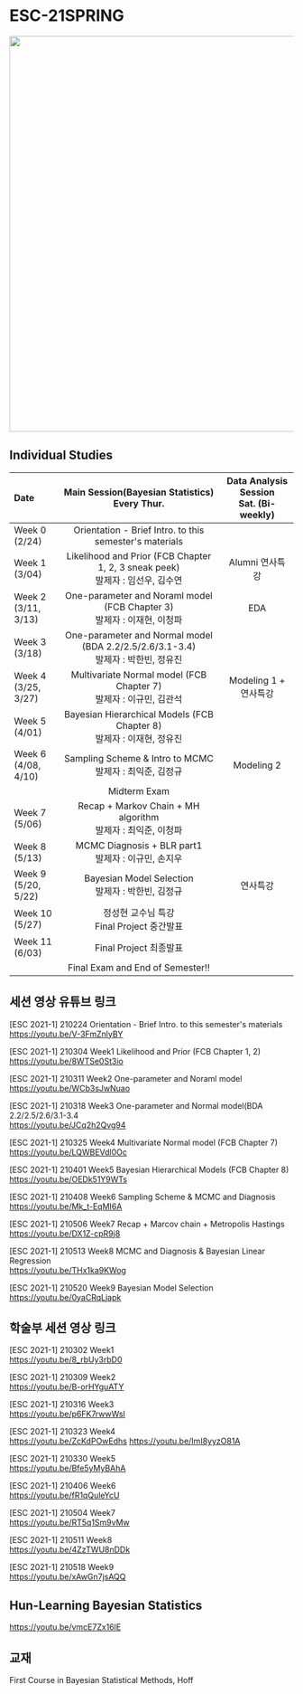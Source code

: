 # ESC-21SPRING
<img src="https://raw.githubusercontent.com/YonseiESC/ESC21-WINTER/master/img/1.png" width = "700" height="700">

## Individual Studies

| Date | Main Session(Bayesian Statistics) <br> Every Thur.| Data Analysis Session <br> Sat. (Bi-weekly) |
|:-------|:-----------------------:|:---------------------:|
|Week 0<br/>(2/24)| Orientation - Brief Intro. to this semester's materials ||
|Week 1<br/>(3/04)| Likelihood and Prior (FCB Chapter 1, 2, 3 sneak peek)<br/> 발제자 : 임선우, 김수연 |Alumni 연사특강|
|Week 2<br/>(3/11, 3/13)| One-parameter and Noraml model (FCB Chapter 3)<br/> 발제자 : 이재현, 이청파 |EDA|
|Week 3<br/>(3/18)| One-parameter and Normal model (BDA 2.2/2.5/2.6/3.1-3.4)<br/> 발제자 : 박한빈, 정유진 ||
|Week 4<br/>(3/25, 3/27)| Multivariate Normal model (FCB Chapter 7)<br/> 발제자 : 이규민, 김관석 |Modeling 1 + 연사특강|
|Week 5<br/>(4/01)| Bayesian Hierarchical Models (FCB Chapter 8)<br/> 발제자 : 이재현, 정유진 ||
|Week 6<br/>(4/08, 4/10)| Sampling Scheme & Intro to MCMC<br/> 발제자 : 최익준, 김정규 |Modeling 2|
|| Midterm Exam ||
|Week 7<br/>(5/06)| Recap + Markov Chain + MH algorithm<br/> 발제자 : 최익준, 이청파 |  |
|Week 8<br/>(5/13)| MCMC Diagnosis + BLR part1<br/> 발제자 : 이규민, 손지우 | |
|Week 9<br/>(5/20, 5/22)| Bayesian Model Selection<br/> 발제자 : 박한빈, 김정규 | 연사특강 |
|Week 10<br/>(5/27)| 정성현 교수님 특강<br/>Final Project 중간발표 ||
|Week 11<br/>(6/03)|Final Project 최종발표|  |
||Final Exam and End of Semester!!||



## 세션 영상 유튜브 링크
[ESC 2021-1] 210224 Orientation - Brief Intro. to this semester's materials <br>
https://youtu.be/V-3FmZnlyBY

[ESC 2021-1] 210304 Week1 Likelihood and Prior (FCB Chapter 1, 2) <br>
https://youtu.be/8WTSe0St3io

[ESC 2021-1] 210311 Week2 One-parameter and Noraml model <br>
https://youtu.be/WCb3sJwNuao

[ESC 2021-1] 210318 Week3 One-parameter and Normal model(BDA 2.2/2.5/2.6/3.1-3.4 <br>
https://youtu.be/JCq2h2Qvg94

[ESC 2021-1] 210325 Week4 Multivariate Normal model (FCB Chapter 7) <br>
https://youtu.be/LQWBEVdl0Oc

[ESC 2021-1] 210401 Week5 Bayesian Hierarchical Models (FCB Chapter 8) <br>
https://youtu.be/OEDk51Y9WTs

[ESC 2021-1] 210408 Week6 Sampling Scheme & MCMC and Diagnosis <br>
https://youtu.be/Mk_t-EqMI6A

[ESC 2021-1] 210506 Week7 Recap + Marcov chain + Metropolis Hastings <br>
https://youtu.be/DX1Z-cpR9j8

[ESC 2021-1] 210513 Week8 MCMC and Diagnosis & Bayesian Linear Regression <br>
https://youtu.be/THx1ka9KWog

[ESC 2021-1] 210520 Week9 Bayesian Model Selection <br>
https://youtu.be/0yaCRqLjapk

## 학술부 세션 영상 링크
[ESC 2021-1] 210302 Week1<br>
https://youtu.be/8_rbUy3rbD0

[ESC 2021-1] 210309 Week2<br>
https://youtu.be/B-orHYguATY

[ESC 2021-1] 210316 Week3<br>https://youtu.be/p6FK7rwwWsI

[ESC 2021-1] 210323 Week4<br>https://youtu.be/ZcKdPOwEdhs
https://youtu.be/ImI8yyzO81A

[ESC 2021-1] 210330 Week5<br>https://youtu.be/Bfe5yMyBAhA

[ESC 2021-1] 210406 Week6<br>https://youtu.be/fR1qQuleYcU

[ESC 2021-1] 210504 Week7<br>https://youtu.be/RT5q1Sm9vMw

[ESC 2021-1] 210511 Week8<br>https://youtu.be/4ZzTWU8nDDk

[ESC 2021-1] 210518 Week9<br>https://youtu.be/xAwGn7jsAQQ

## Hun-Learning Bayesian Statistics
https://youtu.be/vmcE7Zx16lE

## 교재
First Course in Bayesian Statistical Methods, Hoff
